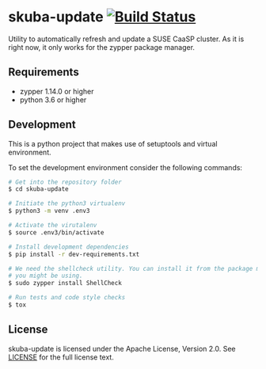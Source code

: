 # skuba-update [![Build Status](https://travis-ci.org/SUSE/skuba-update.svg?branch=master)](https://travis-ci.org/SUSE/skuba-update)

Utility to automatically refresh and update a SUSE CaaSP cluster. As it is
right now, it only works for the zypper package manager.

## Requirements

- zypper 1.14.0 or higher
- python 3.6 or higher

## Development

This is a python project that makes use of setuptools and virtual environment.

To set the development environment consider the following commands:

```bash
# Get into the repository folder
$ cd skuba-update

# Initiate the python3 virtualenv
$ python3 -m venv .env3

# Activate the virutalenv
$ source .env3/bin/activate

# Install development dependencies
$ pip install -r dev-requirements.txt

# We need the shellcheck utility. You can install it from the package manager
# you might be using.
$ sudo zypper install ShellCheck

# Run tests and code style checks
$ tox
```

## License

skuba-update is licensed under the Apache License, Version 2.0. See
[LICENSE](https://github.com/SUSE/skuba-update/blob/master/LICENSE) for the full
license text.
